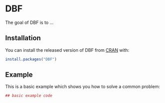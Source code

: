 # DBF

The goal of DBF is to ...

## Installation

You can install the released version of DBF from [CRAN](https://CRAN.R-project.org) with:

``` r
install.packages("DBF")
```

## Example

This is a basic example which shows you how to solve a common problem:

``` r
## basic example code
```

